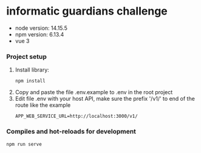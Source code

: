 # informatic guardians challenge

* node version: 14.15.5
* npm version: 6.13.4
* vue 3

### Project setup
1. Install library:
    ```
    npm install
    ```
2. Copy and paste the file .env.example to .env in the root project
3. Edit file .env with your host API, make sure the prefix '/v1/' to end of the route like the example
   ```
   APP_WEB_SERVICE_URL=http://localhost:3000/v1/

### Compiles and hot-reloads for development

    npm run serve
